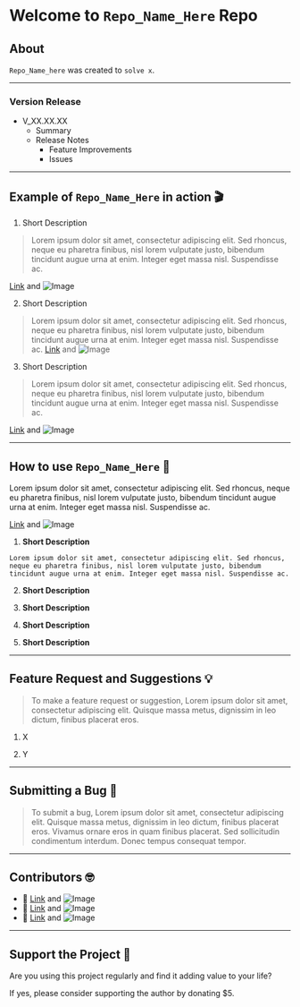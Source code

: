 # Welcome to `Repo_Name_Here` Repo


## About

`Repo_Name_here` was created to `solve x`. 

<hr />


### Version Release

- V_XX.XX.XX
	- Summary
	- Release Notes
		- Feature Improvements
		- Issues


<hr />

## Example of `Repo_Name_Here` in action 🎬

1. Short Description

> Lorem ipsum dolor sit amet, consectetur adipiscing elit. Sed rhoncus, neque eu pharetra finibus, nisl lorem vulputate justo, bibendum tincidunt augue urna at enim. Integer eget massa nisl. Suspendisse ac.

[Link](url) and ![Image](src)

2. Short Description

> Lorem ipsum dolor sit amet, consectetur adipiscing elit. Sed rhoncus, neque eu pharetra finibus, nisl lorem vulputate justo, bibendum tincidunt augue urna at enim. Integer eget massa nisl. Suspendisse ac.
[Link](url) and ![Image](src)


3. Short Description

> Lorem ipsum dolor sit amet, consectetur adipiscing elit. Sed rhoncus, neque eu pharetra finibus, nisl lorem vulputate justo, bibendum tincidunt augue urna at enim. Integer eget massa nisl. Suspendisse ac.

[Link](url) and ![Image](src)

<hr />

## How to use `Repo_Name_Here` 🧠

Lorem ipsum dolor sit amet, consectetur adipiscing elit. Sed rhoncus, neque eu pharetra finibus, nisl lorem vulputate justo, bibendum tincidunt augue urna at enim. Integer eget massa nisl. Suspendisse ac. 

[Link](url) and ![Image](src)
1. **Short Description**

``` Lorem ipsum dolor sit amet, consectetur adipiscing elit. Sed rhoncus, neque eu pharetra finibus, nisl lorem vulputate justo, bibendum tincidunt augue urna at enim. Integer eget massa nisl. Suspendisse ac. ```

2. **Short Description**

3. **Short Description**

4. **Short Description**

5. **Short Description**


<hr />

## Feature Request and Suggestions 💡

> To make a feature request or suggestion, Lorem ipsum dolor sit amet, consectetur adipiscing elit. Quisque massa metus, dignissim in leo dictum, finibus placerat eros. 

1. X

2. Y


<hr />

## Submitting a Bug 🐛

> To submit a bug, Lorem ipsum dolor sit amet, consectetur adipiscing elit. Quisque massa metus, dignissim in leo dictum, finibus placerat eros. Vivamus ornare eros in quam finibus placerat. Sed sollicitudin condimentum interdum. Donec tempus consequat tempor.

<hr />

## Contributors 🤓

- 👤 [Link](url) and ![Image](src)
- 👤 [Link](url) and ![Image](src)
- 👤 [Link](url) and ![Image](src)

<hr />

## Support the Project 🤝

Are you using this project regularly and find it adding value to your life?

If yes, please consider supporting the author by donating $5.

<!-- Lorem Ipsums
30 words
  Lorem ipsum dolor sit amet, consectetur adipiscing elit. Sed rhoncus, neque eu pharetra finibus, nisl lorem vulputate justo, bibendum tincidunt augue urna at enim. Integer eget massa nisl. Suspendisse ac.

1 paragraph, 107 words
  Lorem ipsum dolor sit amet, consectetur adipiscing elit. Quisque massa metus, dignissim in leo dictum, finibus placerat eros. Vivamus ornare eros in quam finibus placerat. Sed sollicitudin condimentum interdum. Donec tempus consequat tempor. Aliquam eget luctus elit. Nam sed turpis in ipsum sagittis sollicitudin. Aliquam ac tortor purus. Vestibulum ante ipsum primis in faucibus orci luctus et ultrices posuere cubilia curae; Aenean nulla sapien, finibus quis laoreet et, dignissim sed dolor. Nunc posuere felis nec orci semper, scelerisque ultrices quam sollicitudin. Aliquam aliquet ex et sapien mollis egestas. Fusce sollicitudin felis feugiat, condimentum felis non, consequat neque. Cras est nibh, porttitor sed porttitor et, vestibulum vitae erat.

-->

<!-- SYNTAX REFERENCE NOTES BELOW -->
<!-- You can use the [editor on GitHub](https://github.com/ErikPlachta/repo-template-microsoft/edit/gh-pages/index.md) to maintain and preview the content for your website in Markdown files. -->

 
<!--
```markdown
Syntax highlighted code block

# Header 1
## Header 2
### Header 3

- Bulleted
- List

1. Numbered
2. List

**Bold** and _Italic_ and `Code` text

[Link](url) and ![Image](src)
```

For more details see [GitHub Flavored Markdown](https://guides.github.com/features/mastering-markdown/).

### Jekyll Themes

Whenever you commit to this repository, GitHub Pages will run [Jekyll](https://jekyllrb.com/) to rebuild the pages in your site, from the content in your Markdown files.

Your Pages site will use the layout and styles from the Jekyll theme you have selected in your [repository settings](https://github.com/ErikPlachta/repo-template-microsoft/settings). The name of this theme is saved in the Jekyll `_config.yml` configuration file.

### Support or Contact

Having trouble with Pages? Check out our [documentation](https://docs.github.com/categories/github-pages-basics/) or [contact support](https://support.github.com/contact) and we’ll help you sort it out.
-->

